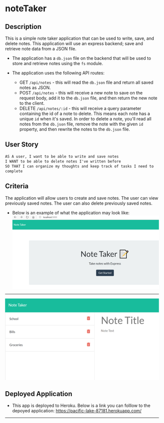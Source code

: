 # noteTaker

## Description

This is a simple note taker application that can be used to write, save, and delete notes. This application will use an express backend; save and retrieve note data from a JSON file.


* The application has a `db.json` file on the backend that will be used to store and retrieve notes using the `fs` module.

* The application uses the following API routes:

  * GET `/api/notes` - this will read the `db.json` file and return all saved notes as JSON.
  * POST `/api/notes` - this will receive a new note to save on the request body, add it to the `db.json` file, and then return the new note to the client.
  * DELETE `/api/notes/:id` - this will receive a query parameter containing the id of a note to delete. This means each note has a unique `id` when it's saved. 
     In order to delete a note, you'll read all notes from the `db.json` file, remove the note with the given `id` property, and then rewrite the notes to the `db.json` file.

## User Story
```
AS A user, I want to be able to write and save notes
I WANT to be able to delete notes I've written before
SO THAT I can organize my thoughts and keep track of tasks I need to complete
```

## Criteria

The application will allow users to create and save notes.
The user can view previously saved notes.
The user can also delete previously saved notes.
* Below is an example of what the application may look like:
![noteTakerScreenshot](/Images/noteTakerScreenshot.png?raw=true)
- - - 
![noteScreenshot](/Images/noteScreenshot.png?raw=true)

## Deployed Application 
* This app is deployed to Heroku. Below is a link you can folllow to the depoyed application:
https://pacific-lake-87181.herokuapp.com/

- - -